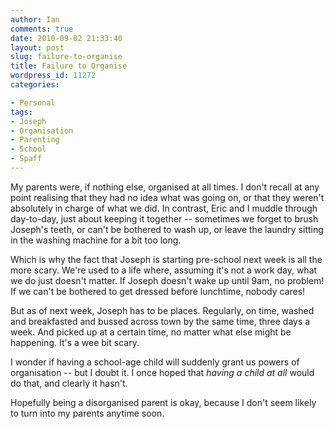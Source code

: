 ```yaml
---
author: Ian
comments: true
date: 2010-09-02 21:33:40
layout: post
slug: failure-to-organise
title: Failure to Organise
wordpress_id: 11272
categories:

- Personal
tags:
- Joseph
- Organisation
- Parenting
- School
- Spaff
---
```


My parents were, if nothing else, organised at all times.  I don't recall at any point realising that they had no idea what was going on, or that they weren't absolutely in charge of what we did.  In contrast, Eric and I muddle through day-to-day, just about keeping it together -- sometimes we forget to brush Joseph's teeth, or can't be bothered to wash up, or leave the laundry sitting in the washing machine for a bit too long.

Which is why the fact that Joseph is starting pre-school next week is all the more scary.  We're used to a life where, assuming it's not a work day, what we do just doesn't matter.  If Joseph doesn't wake up until 9am, no problem!  If we can't be bothered to get dressed before lunchtime, nobody cares!

But as of next week, Joseph has to be places.  Regularly, on time, washed and breakfasted and bussed across town by the same time, three days a week.  And picked up at a certain time, no matter what else might be happening.  It's a wee bit scary.

I wonder if having a school-age child will suddenly grant us powers of organisation -- but I doubt it.  I once hoped that _having a child at all_ would do that, and clearly it hasn't.

Hopefully being a disorganised parent is okay, because I don't seem likely to turn into my parents anytime soon.

